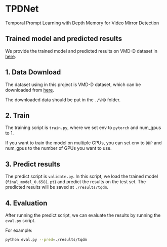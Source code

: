 # TPDNet
Temporal Prompt Learning with Depth Memory for Video Mirror Detection

## Trained model and predicted results

We provide the trained model and predicted results on VMD-D dataset in [here](https://hkustgz-my.sharepoint.com/:f:/g/personal/zxing565_connect_hkust-gz_edu_cn/Epn74ueGmP9LvIl8jQ1F63gBRWjwvQqzbrX_-Vc7d5CJiA?e=XHHeih).


## 1. Data Download

The dataset using in this project is VMD-D dataset, which can be downloaded from [here](https://jiaying.link/cvpr2023-vmd/).

The downloaded data should be put in the `./VMD` folder.

## 2. Train

The training script is `train.py`, where we set env to `pytorch` and num_gpus to 1.

If you want to train the model on multiple GPUs, you can set env to `DDP` and num_gpus to the number of GPUs you want to use.


## 3. Predict results

The predict script is `validate.py`.
In this script, we load the trained model (`final_model_0.6581.pt`) and predict the results on the test set.
The predicted results will be saved at `./results/tqdm`.


## 4. Evaluation

After running the predict script, we can evaluate the results by running the `eval.py` script.

For example:

```bash 
python eval.py --pred=./results/tqdm

```